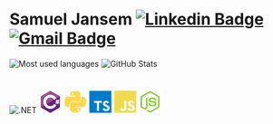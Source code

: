 # Samuel Jansem [![Linkedin Badge](https://img.shields.io/badge/-samueljansem-blue?style=flat-square&logo=Linkedin&logoColor=white&link=https://www.linkedin.com/in/samuel-j-8029b895)](https://www.linkedin.com/in/samuel-j-8029b895/) [![Gmail Badge](https://img.shields.io/badge/-contato@samueljansem.dev-c14438?style=flat-square&logo=Gmail&logoColor=white&link=mailto:contato@samueljansem.dev)](mailto:contato@samueljansem.dev)

<div style="display: block;">
    <img src="https://github-readme-stats.vercel.app/api/top-langs/?username=samueljansem&layout=compact&theme=dark&title_color=268bd2" alt="Most used languages" width="350" height="165" />
    <img src="https://github-readme-stats.vercel.app/api?username=samueljansem&count_private=true&show_icons=true&theme=dark&icon_color=268bd2&title_color=268bd2" alt="GitHub Stats" width="420" height="165" />
</div>

#

<section>
  <img alt=".NET" width="40" src="https://cdn.jsdelivr.net/gh/devicons/devicon/icons/dotnetcore/dotnetcore-original.svg" />
  <img alt="C#" width="40" src="https://raw.githubusercontent.com/devicons/devicon/master/icons/csharp/csharp-original.svg" />
  <img alt="Python" width="40" src="https://raw.githubusercontent.com/devicons/devicon/master/icons/python/python-plain.svg" />
  <img alt="Typescript" width="40" src="https://raw.githubusercontent.com/devicons/devicon/master/icons/typescript/typescript-plain.svg" />
  <img alt="Javascript" width="40" src="https://raw.githubusercontent.com/devicons/devicon/master/icons/javascript/javascript-plain.svg" />
  <img alt="NodeJS" width="40" src="https://raw.githubusercontent.com/devicons/devicon/master/icons/nodejs/nodejs-plain.svg" />
</section>
